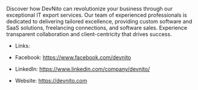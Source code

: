 Discover how DevNito can revolutionize your business through our exceptional IT export services. Our team of experienced professionals is dedicated to delivering tailored excellence, providing custom software and SaaS solutions, freelancing connections, and software sales. Experience transparent collaboration and client-centricity that drives success.


- Links:

- Facebook: https://www.facebook.com/devnito
- LinkedIn: https://www.linkedin.com/company/devnito/
- Website: https://devnito.com
<!---
devnito-llc/devnito-llc is a ✨ special ✨ repository because its `README.md` (this file) appears on your GitHub profile.
You can click the Preview link to take a look at your changes.
--->
